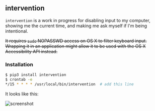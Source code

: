 ## intervention

`intervention` is a work in progress for disabling input to my computer,
showing me the current time, and making me ask myself if I'm being intentional.

~~It requires `sudo` NOPASSWD access on OS X to filter keyboard input. Wrapping
it in an application might allow it to be used with the OS X Accessibility API
instead.~~

### Installation

```sh
$ pip3 install intervention
$ crontab -e
*/15 * * * * /usr/local/bin/intervention  # add this line
```

It looks like this:

![screenshot](https://i.imgur.com/mIRAUTr.png)
